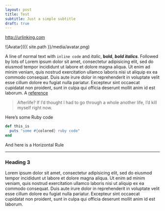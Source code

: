 ```yaml
---
layout: post
title: Test
subtitle: Just a simple subtitle
draft: true
---
```

http://urlinking.com

![Avatar]({{ site.path }}/media/avatar.png)

A line of normal text with `inline code` and _italic_, **bold**, _**bold italics**_. Followed by lots of 	Lorem ipsum dolor sit amet, consectetur adipisicing elit, sed do eiusmod tempor incididunt ut labore et dolore magna aliqua. Ut enim ad minim veniam, quis nostrud exercitation ullamco laboris nisi ut aliquip ex ea commodo consequat. Duis aute irure dolor in reprehenderit in voluptate velit esse cillum dolore eu fugiat nulla pariatur. Excepteur sint occaecat cupidatat non proident, sunt in culpa qui officia deserunt mollit anim id est laborum. A [reference][1]

>  Afterlife? If I’d thought I had to go through a whole another life, I’d kill myself right now.

Here’s some Ruby code

```ruby
def this_is
  puts "some #{colored} ruby code"
end
```

And here is a Horizontal Rule

* * *

### Heading 3

Lorem ipsum dolor sit amet, consectetur adipisicing elit, sed do eiusmod tempor incididunt ut labore et dolore magna aliqua. Ut enim ad minim veniam, quis nostrud exercitation ullamco laboris nisi ut aliquip ex ea commodo consequat. Duis aute irure dolor in reprehenderit in voluptate velit esse cillum dolore eu fugiat nulla pariatur. Excepteur sint occaecat cupidatat non proident, sunt in culpa qui officia deserunt mollit anim id est laborum.

[1]: http://example.com/  "Optional Title Here"
